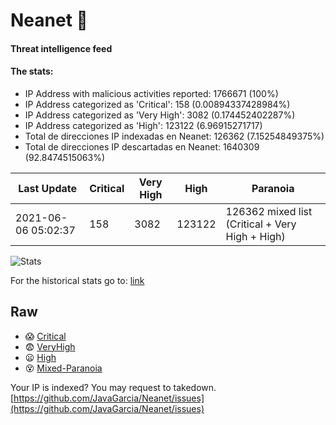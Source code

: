 # Neanet :hocho:
#### Threat intelligence feed
#### The stats:

- IP Address with malicious activities reported: 1766671 (100%)
- IP Address categorized as 'Critical':  158 (0.00894337428984%)
- IP Address categorized as 'Very High':  3082 (0.174452402287%)
- IP Address categorized as 'High':  123122 (6.96915271717)
- Total de direcciones IP indexadas en Neanet:  126362 (7.15254849375%)
- Total de direcciones IP descartadas en Neanet:  1640309 (92.8474515063%)

| Last Update | Critical | Very High | High | Paranoia |
| --- | --- | --- | --- | --- |
| 2021-06-06 05:02:37 | 158 | 3082 | 123122 | 126362 mixed list (Critical + Very High + High)|

![Stats](https://docs.google.com/spreadsheets/d/e/2PACX-1vSnaNMIXVabIpDJjufMlzH7poXnshF3mgd8Is1g9ytUEzVsP5my4Trn8f-xkoLLQ38xpL3HtmUexLo6/pubchart?oid=501124687&format=image)

For the historical stats go to: [link](/stats.csv)
## Raw
- :scream: [Critical](https://raw.githubusercontent.com/JavaGarcia/Neanet/master/blacklists/neanet_critical.txt)
- :fearful: [VeryHigh](https://raw.githubusercontent.com/JavaGarcia/Neanet/master/blacklists/neanet_veryHigh.txtt)
- :frowning: [High](https://raw.githubusercontent.com/JavaGarcia/Neanet/master/blacklists/neanet_high.txt)
- :dizzy_face: [Mixed-Paranoia](https://raw.githubusercontent.com/JavaGarcia/Neanet/master/blacklists/neanet_all.txt)


Your IP is indexed? You may request to takedown. [https://github.com/JavaGarcia/Neanet/issues](https://github.com/JavaGarcia/Neanet/issues)











































































































































































































































































































































































































































































































































































































































































































































































































































































































































































































































































































































































































































































































































































































































































































































































































































































































































































































































































































































































































































































































































































































































































































































































































































































































































































































































































































































































































































































































































































































































































































































































































































































































































































































































































































































































































































































































































































































































































































































































































































































































































































































































































































































































































































































































































































































































































































































































































































































































































































































































































































































































































































































































































































































































































































































































































































































































































































































































































































































































































































































































































































































































































































































































































































































































































































































































































































































































































































































































































































































































